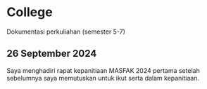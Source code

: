 # College

Dokumentasi perkuliahan (semester 5-7)
## 26 September 2024  
Saya menghadiri rapat kepanitiaan MASFAK 2024 pertama setelah sebelumnya saya memutuskan untuk ikut serta dalam kepanitiaan.
